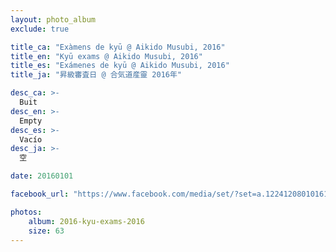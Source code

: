 ```yaml
---
layout: photo_album
exclude: true

title_ca: "Exàmens de kyū @ Aikido Musubi, 2016"
title_en: "Kyū exams @ Aikido Musubi, 2016"
title_es: "Exámenes de kyū @ Aikido Musubi, 2016"
title_ja: "昇級審査日 @ 合気道産靈 2016年"

desc_ca: >-
  Buit
desc_en: >-
  Empty
desc_es: >-
  Vacío
desc_ja: >-
  空

date: 20160101

facebook_url: "https://www.facebook.com/media/set/?set=a.1224120801016121"

photos:
    album: 2016-kyu-exams-2016
    size: 63
---
```

